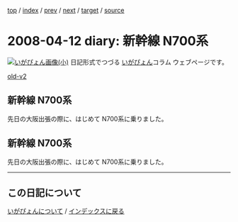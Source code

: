 [top](https://igapyon.github.io/diary/) 
 / [index](https://igapyon.github.io/diary/2008/index.html) 
 / [prev](https://igapyon.github.io/diary/2008/ig080404.html) 
 / [next](https://igapyon.github.io/diary/2008/ig080413.html) 
 / [target](https://igapyon.github.io/diary/2008/ig080412.html) 
 / [source](https://github.com/igapyon/diary/blob/gh-pages/2008/ig080412.html.src.md) 

2008-04-12 diary: 新幹線 N700系
=====================================================================================================
[![いがぴょん画像(小)](https://igapyon.github.io/diary/images/iga200306s.jpg "いがぴょん")](https://igapyon.github.io/diary/memo/memoigapyon.html) 日記形式でつづる [いがぴょん](https://igapyon.github.io/diary/memo/memoigapyon.html)コラム ウェブページです。

[old-v2](ig080412-orig.html)

## 新幹線 N700系

先日の大阪出張の際に、はじめて N700系に乗りました。


## 新幹線 N700系

先日の大阪出張の際に、はじめて N700系に乗りました。

----------------------------------------------------------------------------------------------------

## この日記について
[いがぴょんについて](https://igapyon.github.io/diary/memo/memoigapyon.html) / [インデックスに戻る](https://igapyon.github.io/diary/idxall.html)
